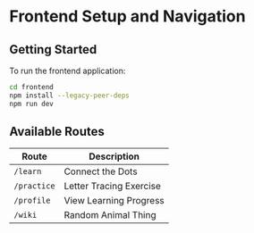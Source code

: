 # Frontend Setup and Navigation

## Getting Started
To run the frontend application:
```bash
cd frontend
npm install --legacy-peer-deps
npm run dev
```

## Available Routes
| Route | Description |
|-------|-------------|
| `/learn` | Connect the Dots |
| `/practice` | Letter Tracing Exercise |
| `/profile` | View Learning Progress |
| `/wiki` | Random Animal Thing |
